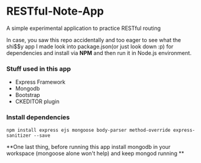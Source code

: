 # RESTful-Note-App
A simple experimental application to practice RESTful routing

In case, you saw this repo accidentally and too eager to see what the shi$$y app I made
look into package.json(or just look down :p) for dependencies and install via **NPM**
and then run it in Node.js environment.

### Stuff used in this app
  - Express Framework
  - Mongodb
  - Bootstrap
  - CKEDITOR plugin

### Install dependencies
```npm install express ejs mongoose body-parser method-override express-sanitizer --save ```

**One last thing, before running this app install mongodb in your workspace (mongoose alone won't help) and keep mongod running **


